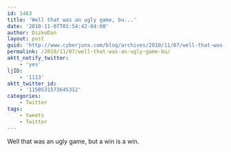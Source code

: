 ```yaml
---
id: 1463
title: 'Well that was an ugly game, bu...'
date: '2010-11-07T01:54:42-04:00'
author: DizkoDan
layout: post
guid: 'http://www.cyberjunx.com/blog/archives/2010/11/07/well-that-was-an-ugly-game-bu/'
permalink: /2010/11/07/well-that-was-an-ugly-game-bu/
aktt_notify_twitter:
    - 'yes'
ljID:
    - '1113'
aktt_twitter_id:
    - '1150531573645312'
categories:
    - Twitter
tags:
    - tweets
    - Twitter
---
```


Well that was an ugly game, but a win is a win.
